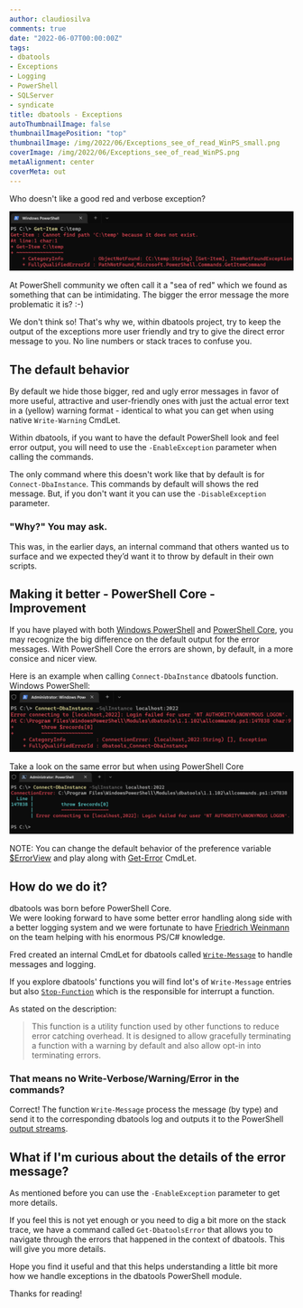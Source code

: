 ```yaml
---
author: claudiosilva
comments: true
date: "2022-06-07T00:00:00Z"
tags:
- dbatools
- Exceptions
- Logging
- PowerShell
- SQLServer
- syndicate
title: dbatools - Exceptions
autoThumbnailImage: false
thumbnailImagePosition: "top"
thumbnailImage: /img/2022/06/Exceptions_see_of_read_WinPS_small.png
coverImage: /img/2022/06/Exceptions_see_of_read_WinPS.png
metaAlignment: center
coverMeta: out
---
```


Who doesn't like a good red and verbose exception?

![Exceptions_see_of_read_WinPS](/img/2022/06/Exceptions_see_of_read_WinPS.png)

At PowerShell community we often call it a "sea of red" which we found as something that can be intimidating. The bigger the error message the more problematic it is? :-)

We don't think so! That's why we, within dbatools project, try to keep the output of the exceptions more user friendly and try to give the direct error message to you. No line numbers or stack traces to confuse you.

## The default behavior
By default we hide those bigger, red and ugly error messages in favor of more useful, attractive and user-friendly ones with just the actual error text in a (yellow) warning format - identical to what you can get when using native `Write-Warning` CmdLet.

Within dbatools, if you want to have the default PowerShell look and feel error output, you will need to use the `-EnableException` parameter when calling the commands.

The only command where this doesn't work like that by default is for `Connect-DbaInstance`. This commands by default will shows the red message. But, if you don't want it you can use the `-DisableException` parameter.

### "Why?" You may ask.
This was, in the earlier days, an internal command that others wanted us to surface and we expected they’d want it to throw by default in their own scripts.


## Making it better - PowerShell Core - Improvement
If you have played with both [Windows PowerShell](https://docs.microsoft.com/en-us/powershell/scripting/windows-powershell/starting-windows-powershell?view=powershell-5.1) and [PowerShell Core](https://docs.microsoft.com/en-us/powershell/scripting/overview?view=powershell-7.2), you may recognize the big difference on the default output for the error messages.
With PowerShell Core the errors are shown, by default, in a more consice and nicer view.

Here is an example when calling `Connect-DbaInstance` dbatools function.
Windows PowerShell:
![Exceptions_WinPS_DefaultError_view](/img/2022/06/Exceptions_WinPS_DefaultError_view.png)

Take a look on the same error but when using PowerShell Core
![Exceptions_PSCore_DefaultError_view](/img/2022/06/Exceptions_PSCore_DefaultError_view.png)

NOTE: You can change the default behavior of the preference variable [$ErrorView](https://docs.microsoft.com/en-us/powershell/module/microsoft.powershell.core/about/about_preference_variables?view=powershell-7.2#errorview) and play along with [Get-Error](https://docs.microsoft.com/en-us/powershell/module/microsoft.powershell.utility/get-error?view=powershell-7.2) CmdLet.


## How do we do it?
dbatools was born before PowerShell Core.  
We were looking forward to have some better error handling along side with a better logging system and we were fortunate to have [Friedrich Weinmann](https://github.com/FriedrichWeinmann) on the team helping with his enormous PS/C# knowledge.

Fred created an internal CmdLet for dbatools called [`Write-Message`](https://github.com/dataplat/dbatools/blob/development/bin/projects/dbatools/dbatools/Commands/WriteMessageCommand.cs) to handle messages and logging.

If you explore dbatools' functions you will find lot's of `Write-Message` entries but also [`Stop-Function`](https://github.com/dataplat/dbatools/blob/development/internal/functions/flowcontrol/Stop-Function.ps1) which is the responsible for interrupt a function.

As stated on the description:
> This function is a utility function used by other functions to reduce error catching overhead.
It is designed to allow gracefully terminating a function with a warning by default and also allow opt-in into terminating errors.

### That means no Write-Verbose/Warning/Error in the commands?
Correct! The function `Write-Message` process the message (by type) and send it to the corresponding dbatools log and outputs it to the PowerShell [output streams](https://docs.microsoft.com/en-us/powershell/module/microsoft.powershell.core/about/about_output_streams?view=powershell-7.2).


## What if I'm curious about the details of the error message?
As mentioned before you can use the `-EnableException` parameter to get more details.

If you feel this is not yet enough or you need to dig a bit more on the stack trace, we have a command called `Get-DbatoolsError` that allows you to navigate through the errors that happened in the context of dbatools. This will give you more details.

Hope you find it useful and that this helps understanding a little bit more how we handle exceptions in the dbatools PowerShell module.

Thanks for reading!